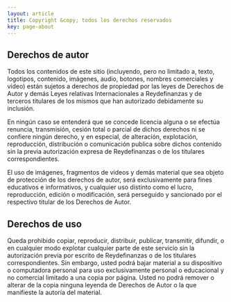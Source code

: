 ```yaml
---
layout: article
title: Copyright &copy; todos los derechos reservados
key: page-about
---
```

## Derechos de autor

Todos los contenidos de este sitio (incluyendo, pero no limitado a, texto, logotipos, contenido, imágenes, audio, botones, nombres comerciales y vídeo) están sujetos a derechos de propiedad por las leyes de Derechos de Autor y demás Leyes relativas Internacionales a Reydefinanzas y de terceros titulares de los mismos que han autorizado debidamente su inclusión.

En ningún caso se entenderá que se concede licencia alguna o se efectúa renuncia, transmisión, cesión total o parcial de dichos derechos ni se confiere ningún derecho, y en especial, de alteración, explotación, reproducción, distribución o comunicación publica sobre dichos contenido sin la previa autorización expresa de Reydefinanzas o de los titulares correspondientes.

El uso de imágenes, fragmentos de videos y demás material que sea objeto de protección de los derechos de autor, será exclusivamente para fines educativos e informativos, y cualquier uso distinto como el lucro, reproducción, edición o modificación, será perseguido y sancionado por el respectivo titular de los Derechos de Autor.

## Derechos de uso

Queda prohibido copiar, reproducir, distribuir, publicar, transmitir, difundir, o en cualquier modo explotar cualquier parte de este servicio sin la autorización previa por escrito de Reydefinanzas o de los titulares correspondientes. Sin embargo, usted podrá bajar material a su dispositivo o computadora personal para uso exclusivamente personal o educacional y no comercial limitado a una copia por página. Usted no podrá remover o alterar de la copia ninguna leyenda de Derechos de Autor o la que manifieste la autoría del material.

